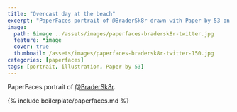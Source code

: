 ```yaml
---
title: "Overcast day at the beach"
excerpt: "PaperFaces portrait of @BraderSk8r drawn with Paper by 53 on an iPad."
image: 
  path: &image ../assets/images/paperfaces-bradersk8r-twitter.jpg 
  feature: *image
  cover: true
  thumbnail: /assets/images/paperfaces-bradersk8r-twitter-150.jpg
categories: [paperfaces]
tags: [portrait, illustration, Paper by 53]
---
```


PaperFaces portrait of [@BraderSk8r](https://twitter.com/BraderSk8r).

{% include boilerplate/paperfaces.md %}
